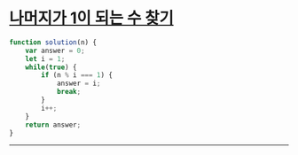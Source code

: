# [나머지가 1이 되는 수 찾기](https://programmers.co.kr/learn/courses/30/lessons/87389?language=javascript)

```js
function solution(n) {
    var answer = 0;
    let i = 1;
    while(true) {
        if (n % i === 1) {
            answer = i;
            break;
        }
        i++;
    }
    return answer;
}
```

---